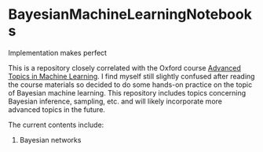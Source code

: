 # BayesianMachineLearningNotebooks
Implementation makes perfect

This is a repository closely correlated with the Oxford course [Advanced Topics in Machine Learning](https://www.cs.ox.ac.uk/teaching/courses/2019-2020/advml/). I find myself still slightly confused after reading the course materials so decided to do some hands-on practice on the topic of Bayesian machine learning. This repository includes topics concerning Bayesian inference, sampling, etc. and will likely incorporate more advanced topics in the future.

The current contents include:
1. Bayesian networks
